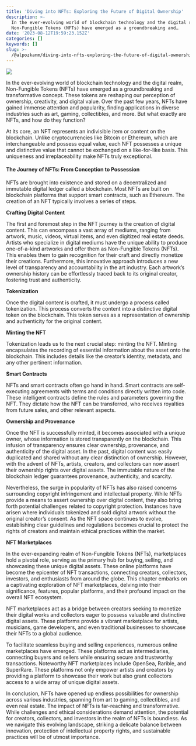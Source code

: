 ```yaml
---
title: 'Diving into NFTs: Exploring the Future of Digital Ownership'
description: >-
  In the ever-evolving world of blockchain technology and the digital realm,
  Non-Fungible Tokens (NFTs) have emerged as a groundbreaking and…
date: '2023-08-12T19:59:23.152Z'
categories: []
keywords: []
slug: >-
  /@alpozkanm/diving-into-nfts-exploring-the-future-of-digital-ownership-239f981ced80
---
```


![](/Users/alpozkan/Documents/nodeprojects/posts/md_1694207836573/img/1__k1gxgFwErOLE3MIiFq6o7w.jpeg)

In the ever-evolving world of blockchain technology and the digital realm, Non-Fungible Tokens (NFTs) have emerged as a groundbreaking and transformative concept. These tokens are reshaping our perception of ownership, creativity, and digital value. Over the past few years, NFTs have gained immense attention and popularity, finding applications in diverse industries such as art, gaming, collectibles, and more. But what exactly are NFTs, and how do they function?

At its core, an NFT represents an indivisible item or content on the blockchain. Unlike cryptocurrencies like Bitcoin or Ethereum, which are interchangeable and possess equal value, each NFT possesses a unique and distinctive value that cannot be exchanged on a like-for-like basis. This uniqueness and irreplaceability make NFTs truly exceptional.

#### The Journey of NFTs: From Conception to Possession

NFTs are brought into existence and stored on a decentralized and immutable digital ledger called a blockchain. Most NFTs are built on blockchain platforms that support smart contracts, such as Ethereum. The creation of an NFT typically involves a series of steps.

**Crafting Digital Content**

The first and foremost step in the NFT journey is the creation of digital content. This can encompass a vast array of mediums, ranging from artwork, music, videos, virtual items, and even digitized real estate deeds. Artists who specialize in digital mediums have the unique ability to produce one-of-a-kind artworks and offer them as Non-Fungible Tokens (NFTs). This enables them to gain recognition for their craft and directly monetize their creations. Furthermore, this innovative approach introduces a new level of transparency and accountability in the art industry. Each artwork’s ownership history can be effortlessly traced back to its original creator, fostering trust and authenticity.

**Tokenization**

Once the digital content is crafted, it must undergo a process called tokenization. This process converts the content into a distinctive digital token on the blockchain. This token serves as a representation of ownership and authenticity for the original content.

**Minting the NFT**

Tokenization leads us to the next crucial step: minting the NFT. Minting encapsulates the recording of essential information about the asset onto the blockchain. This includes details like the creator’s identity, metadata, and any other pertinent information.

**Smart Contracts**

NFTs and smart contracts often go hand in hand. Smart contracts are self-executing agreements with terms and conditions directly written into code. These intelligent contracts define the rules and parameters governing the NFT. They dictate how the NFT can be transferred, who receives royalties from future sales, and other relevant aspects.

**Ownership and Provenance**

Once the NFT is successfully minted, it becomes associated with a unique owner, whose information is stored transparently on the blockchain. This infusion of transparency ensures clear ownership, provenance, and authenticity of the digital asset. In the past, digital content was easily duplicated and shared without any clear distinction of ownership. However, with the advent of NFTs, artists, creators, and collectors can now assert their ownership rights over digital assets. The immutable nature of the blockchain ledger guarantees provenance, authenticity, and scarcity.

Nevertheless, the surge in popularity of NFTs has also raised concerns surrounding copyright infringement and intellectual property. While NFTs provide a means to assert ownership over digital content, they also bring forth potential challenges related to copyright protection. Instances have arisen where individuals tokenized and sold digital artwork without the original creator’s consent. As the NFT space continues to evolve, establishing clear guidelines and regulations becomes crucial to protect the rights of creators and maintain ethical practices within the market.

**NFT Marketplaces**

In the ever-expanding realm of Non-Fungible Tokens (NFTs), marketplaces hold a pivotal role, serving as the primary hub for buying, selling, and showcasing these unique digital assets. These online platforms have become the epicenter of NFT transactions, connecting creators, collectors, investors, and enthusiasts from around the globe. This chapter embarks on a captivating exploration of NFT marketplaces, delving into their significance, features, popular platforms, and their profound impact on the overall NFT ecosystem.

NFT marketplaces act as a bridge between creators seeking to monetize their digital works and collectors eager to possess valuable and distinctive digital assets. These platforms provide a vibrant marketplace for artists, musicians, game developers, and even traditional businesses to showcase their NFTs to a global audience.

To facilitate seamless buying and selling experiences, numerous online marketplaces have emerged. These platforms act as intermediaries, connecting buyers and sellers while ensuring secure and trustworthy transactions. Noteworthy NFT marketplaces include OpenSea, Rarible, and SuperRare. These platforms not only empower artists and creators by providing a platform to showcase their work but also grant collectors access to a wide array of unique digital assets.

In conclusion, NFTs have opened up endless possibilities for ownership across various industries, spanning from art to gaming, collectibles, and even real estate. The impact of NFTs is far-reaching and transformative. While challenges and ethical considerations demand attention, the potential for creators, collectors, and investors in the realm of NFTs is boundless. As we navigate this evolving landscape, striking a delicate balance between innovation, protection of intellectual property rights, and sustainable practices will be of utmost importance.